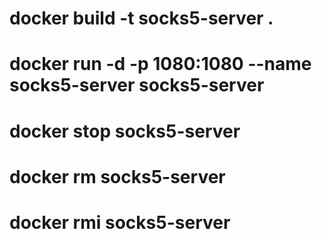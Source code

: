# docker build -t socks5-server .
# docker run -d -p 1080:1080 --name socks5-server socks5-server
# docker stop socks5-server	
# docker rm socks5-server
# docker rmi socks5-server